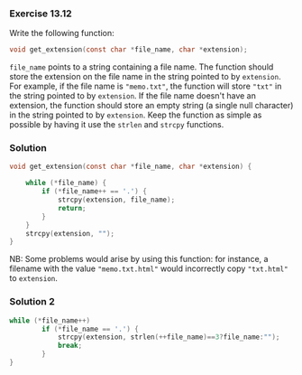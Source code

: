 ### Exercise 13.12
Write the following function:

```c
void get_extension(const char *file_name, char *extension);
```

`file_name` points to a string containing a file name. The function should store
the extension on the file name in the string pointed to by `extension`. For
example, if the file name is `"memo.txt"`, the function will store `"txt"` in
the string pointed to by `extension`. If the file name doesn't have an
extension, the function should store an empty string (a single null character)
in the string pointed to by `extension`. Keep the function as simple as possible
by having it use the `strlen` and `strcpy` functions.

### Solution

```c
void get_extension(const char *file_name, char *extension) {

    while (*file_name) {
        if (*file_name++ == '.') {
            strcpy(extension, file_name);
            return;
        }
    }
    strcpy(extension, "");
}
```

NB: Some problems would arise by using this function: for instance, a filename
with the value `"memo.txt.html"` would incorrectly copy `"txt.html"` to
`extension`.

### Solution 2
```c
while (*file_name++)
        if (*file_name == '.') {
            strcpy(extension, strlen(++file_name)==3?file_name:"");
            break;
        }
}
```
